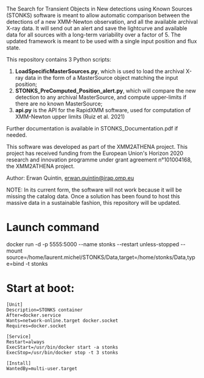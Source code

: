 The Search for Transient Objects in New detections using Known Sources (STONKS) software is meant to allow automatic
comparison between the detections of a new XMM-Newton observation, and all the available archival X-ray data. It will send
out an alert and save the lightcurve and available data for all sources with a long-term variability over a factor of 5.
The updated framework is meant to be used with a single input position and flux state.


This repository contains 3 Python scripts:
1. **LoadSpecificMasterSources.py**, which is used to load the archival X-ray data in the form of a MasterSource object matching the input position;
2. **STONKS_PreComputed_Position_alert.py**, which will compare the new detection to any archival MasterSource, and compute upper-limits if there are no known MasterSource;
3. **api.py** is the API for the RapidXMM software, used for computation of XMM-Newton upper limits (Ruiz et al. 2021)

Further documentation is available in STONKS_Documentation.pdf if needed.

This software was developed as part of the XMM2ATHENA project. This project has received funding from the European
Union's Horizon 2020 research and innovation programme under grant agreement n°101004168, the XMM2ATHENA project.

Author: Erwan Quintin, erwan.quintin@irap.omp.eu

NOTE: In its current form, the software will not work because it will be missing the catalog data. Once a solution has been found to host this massive data in a sustainable fashion, this repository will be updated.

# Launch command

docker run -d -p 5555:5000 --name stonks --restart unless-stopped --mount source=/home/laurent.michel/STONKS/Data,target=/home/stonks/Data,type=bind -t stonks

# Start at boot:
```
[Unit]
Description=STONKS container
After=docker.service
Wants=network-online.target docker.socket
Requires=docker.socket

[Service]
Restart=always
ExecStart=/usr/bin/docker start -a stonks
ExecStop=/usr/bin/docker stop -t 3 stonks

[Install]
WantedBy=multi-user.target
```
